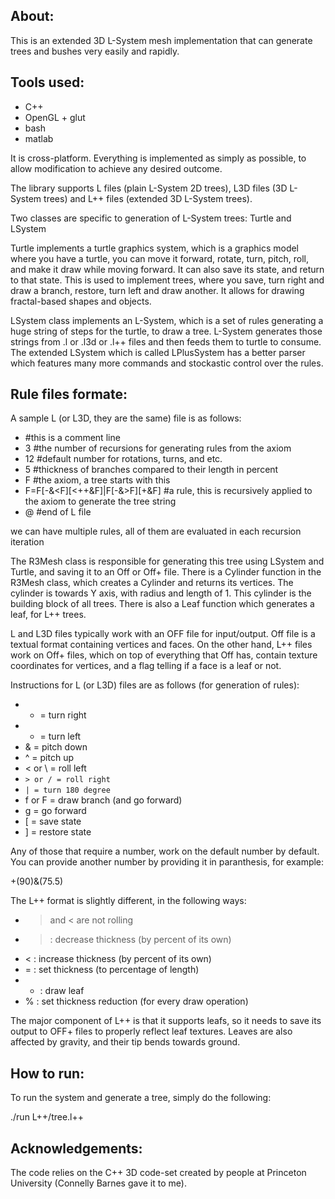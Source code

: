 About:
---------------------------------
This is an extended 3D L-System mesh implementation that can generate trees and bushes very easily and rapidly.

Tools used:
------------------------------------
- C++
- OpenGL + glut
- bash
- matlab


It is cross-platform. Everything is implemented as simply as possible, to allow modification to achieve any desired outcome.

The library supports L files (plain L-System 2D trees), L3D files (3D L-System trees) and L++ files (extended 3D L-System trees).

Two classes are specific to generation of L-System trees: Turtle and LSystem

Turtle implements a turtle graphics system, which is a graphics model where you have a turtle, you can move it forward, rotate, turn, pitch, roll, and make it draw while moving forward. It can also save its state, and return to that state. This is used to implement trees, where you save, turn right and draw a branch, restore, turn left and draw another. It allows for drawing fractal-based shapes and objects.

LSystem class implements an L-System, which is a set of rules generating a huge string of steps for the turtle, to draw a tree. L-System generates those strings from .l or .l3d or .l++ files and then feeds them to turtle to consume. The extended LSystem which is called LPlusSystem has a better parser which features many more commands and stockastic control over the rules.

Rule files formate:
-------------------------------------------------------------------------------
A sample L (or L3D, they are the same) file is as follows:
- #this is a comment line
- 3 #the number of recursions for generating rules from the axiom
- 12 #default number for rotations, turns, and etc.
- 5 #thickness of branches compared to their length in percent
- F #the axiom, a tree starts with this
- F=F[-&<F][<++&F]|F[-&>F][+&F] #a rule, this is recursively applied to the axiom to generate the tree string
- @ #end of L file

we can have multiple rules, all of them are evaluated in each recursion iteration



The R3Mesh class is responsible for generating this tree using LSystem and Turtle,
and saving it to an Off or Off+ file.
There is a Cylinder function in the R3Mesh class,
which creates a Cylinder and returns its vertices.
The cylinder is towards Y axis, with radius and length of 1.
This cylinder is the building block of all trees. There is also a Leaf function which generates a leaf, for L++ trees.


L and L3D files typically work with an OFF file for input/output.
Off file is a textual format containing vertices and faces.
On the other hand, L++ files work on Off+ files, which on top of everything that Off has, contain texture coordinates for vertices,
and a flag telling if a face is a leaf or not.

Instructions for L (or L3D) files are as follows (for generation of rules):
- + = turn right
- - = turn left
- & = pitch down
- ^ = pitch up
- < or \ = roll left
- `> or / = roll right`
- `| = turn 180 degree`
- f or F = draw branch (and go forward)
- g = go forward
- [ = save state
- ] = restore state

Any of those that require a number, work on the default number by default. You can provide another number by providing it in paranthesis, for example:

+(90)&(75.5)

The L++ format is slightly different, in the following ways:
- > and < are not rolling
- > : decrease thickness (by percent of its own)
- < : increase thickness (by percent of its own)
- = : set thickness (to percentage of length)
- * : draw leaf
- % : set thickness reduction (for every draw operation)

The major component of L++ is that it supports leafs, so it needs to save its output to OFF+ files to properly reflect leaf textures. Leaves are also affected by gravity, and their tip bends towards ground.

How to run:
-------------------------------------------------------------------------
To run the system and generate a tree, simply do the following:

./run L++/tree.l++


Acknowledgements:
---------------------------------

The code relies on the C++ 3D code-set created by people at Princeton University (Connelly Barnes gave it to me).
